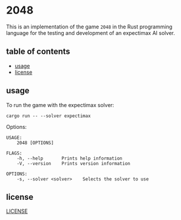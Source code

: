 # 2048

This is an implementation of the game `2048` in the Rust programming language
for the testing and development of an expectimax AI solver.

## table of contents
* [usage](#usage)
* [license](#license)

## usage

To run the game with the expectimax solver:
```
cargo run -- --solver expectimax
```

Options:
```
USAGE:
    2048 [OPTIONS]

FLAGS:
    -h, --help       Prints help information
    -V, --version    Prints version information

OPTIONS:
    -s, --solver <solver>    Selects the solver to use
```

## license

[LICENSE](LICENSE)
